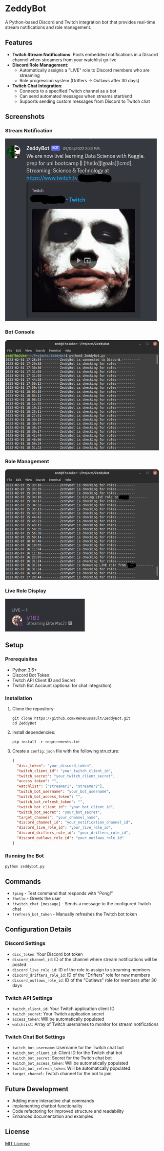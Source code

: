 # ZeddyBot

A Python-based Discord and Twitch integration bot that provides real-time stream notifications and role management.

## Features

- **Twitch Stream Notifications**: Posts embedded notifications in a Discord channel when streamers from your watchlist go live
- **Discord Role Management**: 
  - Automatically assigns a "LIVE" role to Discord members who are streaming
  - Role progression system (Drifters → Outlaws after 30 days)
- **Twitch Chat Integration**: 
  - Connects to a specified Twitch channel as a bot
  - Can send automated messages when streams start/end
  - Supports sending custom messages from Discord to Twitch chat

## Screenshots

### Stream Notification
![Stream Notification](https://github.com/ReneDussault/ZeddyBot/blob/main/Screenshot%202023-02-07%20205438.png)

### Bot Console
![Bot Console](https://github.com/ReneDussault/ZeddyBot/blob/main/Screenshot_from_2023-02-07_21-56-48.png)

### Role Management
![Role Management](https://github.com/ReneDussault/ZeddyBot/blob/main/Screenshot_from_2023-02-07_21-34-15.png)

### Live Role Display
![Live Role](https://github.com/ReneDussault/ZeddyBot/blob/main/live.bmp)

## Setup

### Prerequisites
- Python 3.6+
- Discord Bot Token
- Twitch API Client ID and Secret
- Twitch Bot Account (optional for chat integration)

### Installation

1. Clone the repository:
   ```
   git clone https://github.com/ReneDussault/ZeddyBot.git
   cd ZeddyBot
   ```

2. Install dependencies:
   ```
   pip install -r requirements.txt
   ```

3. Create a `config.json` file with the following structure:
   ```json
   {
     "disc_token": "your_discord_token",
     "twitch_client_id": "your_twitch_client_id",
     "twitch_secret": "your_twitch_client_secret",
     "access_token": "",
     "watchlist": ["streamer1", "streamer2"],
     "twitch_bot_username": "your_bot_username",
     "twitch_bot_access_token": "",
     "twitch_bot_refresh_token": "",
     "twitch_bot_client_id": "your_bot_client_id",
     "twitch_bot_secret": "your_bot_secret",
     "target_channel": "your_channel_name",
     "discord_channel_id": "your_notification_channel_id",
     "discord_live_role_id": "your_live_role_id",
     "discord_drifters_role_id": "your_drifters_role_id",
     "discord_outlaws_role_id": "your_outlaws_role_id"
   }
   ```

### Running the Bot

```
python zeddybot.py
```

## Commands

- `!ping` - Test command that responds with "Pong!"
- `!hello` - Greets the user
- `!twitch_chat [message]` - Sends a message to the configured Twitch chat
- `!refresh_bot_token` - Manually refreshes the Twitch bot token

## Configuration Details

### Discord Settings
- `disc_token`: Your Discord bot token
- `discord_channel_id`: ID of the channel where stream notifications will be posted
- `discord_live_role_id`: ID of the role to assign to streaming members
- `discord_drifters_role_id`: ID of the "Drifters" role for new members
- `discord_outlaws_role_id`: ID of the "Outlaws" role for members after 30 days

### Twitch API Settings
- `twitch_client_id`: Your Twitch application client ID
- `twitch_secret`: Your Twitch application secret
- `access_token`: Will be automatically populated
- `watchlist`: Array of Twitch usernames to monitor for stream notifications

### Twitch Chat Bot Settings
- `twitch_bot_username`: Username for the Twitch chat bot
- `twitch_bot_client_id`: Client ID for the Twitch chat bot
- `twitch_bot_secret`: Secret for the Twitch chat bot
- `twitch_bot_access_token`: Will be automatically populated
- `twitch_bot_refresh_token`: Will be automatically populated
- `target_channel`: Twitch channel for the bot to join

## Future Development

- Adding more interactive chat commands
- Implementing chatbot functionality
- Code refactoring for improved structure and readability
- Enhanced documentation and examples

## License

[MIT License]([LICENSE](https://github.com/ReneDussault/ZeddyBot/blob/main/LICENSE.txt))
